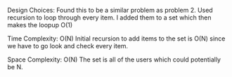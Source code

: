 Design Choices:
Found this to be a similar problem as problem 2. Used recursion to loop through every item. I added them to a set which then makes the loopup O(1)

Time Complexity:
O(N)
Initial recursion to add items to the set is O(N) since we have to go look and check every item.

Space Complexity:
O(N)
The set is all of the users which could potentially be N.  
